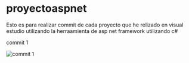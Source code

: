 # proyectoaspnet
Esto es para realizar commit de cada proyecto que he relizado en visual estudio utilizando la herraamienta de asp net framework utilizando c#

commit 1

![commit 1](https://user-images.githubusercontent.com/49078581/107799928-7bf03980-6d34-11eb-867d-9ee62fb33537.PNG)
